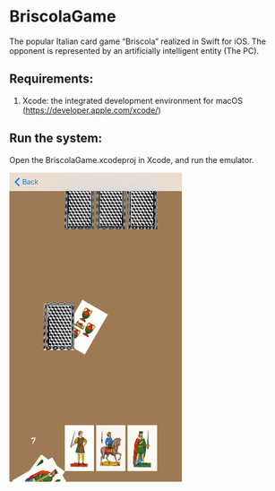 # BriscolaGame
The popular Italian card game “Briscola” realized in Swift for iOS. The opponent is represented by an artificially intelligent entity (The PC).

## Requirements:
1. Xcode: the integrated development environment for macOS (https://developer.apple.com/xcode/)

## Run the system:
Open the BriscolaGame.xcodeproj in Xcode, and run the emulator.

![](gameScreen.png?raw=true "Game screen")
